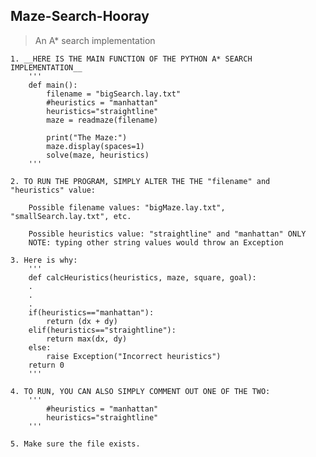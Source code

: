 ## Maze-Search-Hooray
> An A* search implementation

    1. __HERE IS THE MAIN FUNCTION OF THE PYTHON A* SEARCH IMPLEMENTATION__
        '''
        def main():
            filename = "bigSearch.lay.txt"
            #heuristics = "manhattan"
            heuristics="straightline"
            maze = readmaze(filename)

            print("The Maze:")
            maze.display(spaces=1)
            solve(maze, heuristics)
        '''

    2. TO RUN THE PROGRAM, SIMPLY ALTER THE THE "filename" and "heuristics" value:

        Possible filename values: "bigMaze.lay.txt", "smallSearch.lay.txt", etc.

        Possible heuristics value: "straightline" and "manhattan" ONLY
        NOTE: typing other string values would throw an Exception

    3. Here is why:
        '''
        def calcHeuristics(heuristics, maze, square, goal):
        .
        .
        .
        if(heuristics=="manhattan"):
            return (dx + dy)
        elif(heuristics=="straightline"):
            return max(dx, dy)
        else:
            raise Exception("Incorrect heuristics")
        return 0
        '''

    4. TO RUN, YOU CAN ALSO SIMPLY COMMENT OUT ONE OF THE TWO:
        '''
            #heuristics = "manhattan"
            heuristics="straightline"
        '''

    5. Make sure the file exists.
